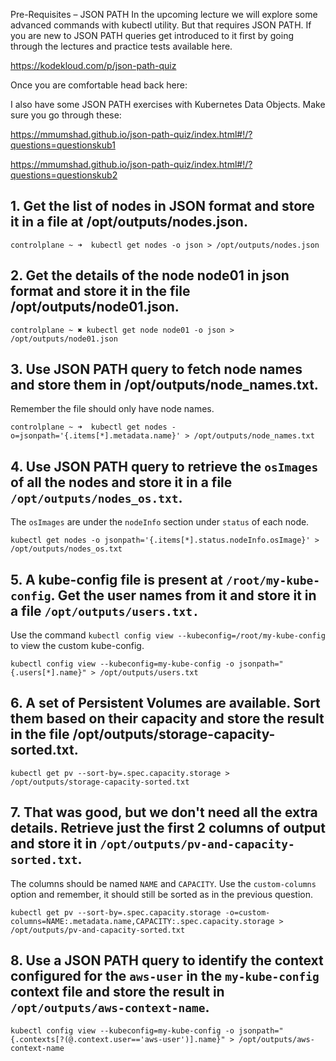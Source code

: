Pre-Requisites – JSON PATH
In the upcoming lecture we will explore some advanced commands with kubectl utility. But that requires JSON PATH. If you are new to JSON PATH queries get introduced to it first by going through the lectures and practice tests available here.

https://kodekloud.com/p/json-path-quiz

Once you are comfortable head back here:

I also have some JSON PATH exercises with Kubernetes Data Objects. Make sure you go through these:

https://mmumshad.github.io/json-path-quiz/index.html#!/?questions=questionskub1

https://mmumshad.github.io/json-path-quiz/index.html#!/?questions=questionskub2

## 1. Get the list of nodes in JSON format and store it in a file at /opt/outputs/nodes.json.

    controlplane ~ ➜  kubectl get nodes -o json > /opt/outputs/nodes.json

## 2. Get the details of the node node01 in json format and store it in the file /opt/outputs/node01.json.

    controlplane ~ ✖ kubectl get node node01 -o json > /opt/outputs/node01.json

## 3. Use JSON PATH query to fetch node names and store them in /opt/outputs/node_names.txt.

Remember the file should only have node names.

    controlplane ~ ➜  kubectl get nodes -o=jsonpath='{.items[*].metadata.name}' > /opt/outputs/node_names.txt

## 4. Use JSON PATH query to retrieve the ``osImages`` of all the nodes and store it in a file`` /opt/outputs/nodes_os.txt``.

The ``osImages`` are under the ``nodeInfo`` section under ``status`` of each node.

    kubectl get nodes -o jsonpath='{.items[*].status.nodeInfo.osImage}' > /opt/outputs/nodes_os.txt

## 5. A kube-config file is present at ``/root/my-kube-config``. Get the user names from it and store it in a file ``/opt/outputs/users.txt.``

Use the command ``kubectl config view --kubeconfig=/root/my-kube-config`` to view the custom kube-config.

    kubectl config view --kubeconfig=my-kube-config -o jsonpath="{.users[*].name}" > /opt/outputs/users.txt

## 6. A set of Persistent Volumes are available. Sort them based on their capacity and store the result in the file /opt/outputs/storage-capacity-sorted.txt.

    kubectl get pv --sort-by=.spec.capacity.storage > /opt/outputs/storage-capacity-sorted.txt

## 7. That was good, but we don't need all the extra details. Retrieve just the first 2 columns of output and store it in ``/opt/outputs/pv-and-capacity-sorted.txt``.

The columns should be named ``NAME`` and ``CAPACITY``. Use the ``custom-columns`` option and remember, it should still be sorted as in the previous question.

    kubectl get pv --sort-by=.spec.capacity.storage -o=custom-columns=NAME:.metadata.name,CAPACITY:.spec.capacity.storage > /opt/outputs/pv-and-capacity-sorted.txt

## 8. Use a JSON PATH query to identify the context configured for the ``aws-user`` in the ``my-kube-config`` context file and store the result in ``/opt/outputs/aws-context-name``.

    kubectl config view --kubeconfig=my-kube-config -o jsonpath="{.contexts[?(@.context.user=='aws-user')].name}" > /opt/outputs/aws-context-name